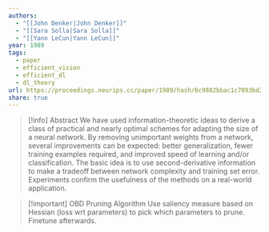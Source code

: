 ```yaml
---
authors:
  - "[[John Denker|John Denker]]"
  - "[[Sara Solla|Sara Solla]]"
  - "[[Yann LeCun|Yann LeCun]]"
year: 1989
tags:
  - paper
  - efficient_vision
  - efficient_dl
  - dl_theory
url: https://proceedings.neurips.cc/paper/1989/hash/6c9882bbac1c7093bd25041881277658-Abstract.html
share: true
---
```

> [!info] Abstract
> We have used information-theoretic ideas to derive a class of practical and nearly optimal schemes for adapting the size of a neural network. By removing unimportant weights from a network, several improvements can be expected: better generalization, fewer training examples required, and improved speed of learning and/or classification. The basic idea is to use second-derivative information to make a tradeoff between network complexity and training set error. Experiments confirm the usefulness of the methods on a real-world application.

 > [!important] OBD Pruning Algorithm 
 > Use saliency measure based on Hessian (loss wrt parameters) to pick which parameters to prune. Finetune afterwards.
 
 
 